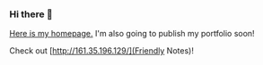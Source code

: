 ### Hi there 👋

[Here is my homepage.](https://karmek-k.netlify.app/) I'm also going to publish my portfolio soon!

Check out [http://161.35.196.129/](Friendly Notes)!
